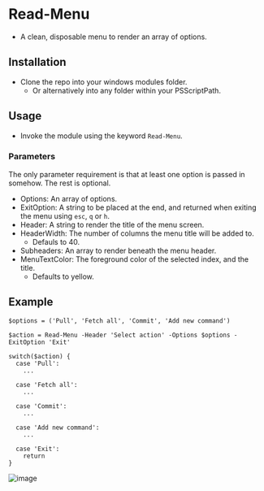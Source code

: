 # Read-Menu

- A clean, disposable menu to render an array of options.

## Installation

- Clone the repo into your windows modules folder.
  - Or alternatively into any folder within your PSScriptPath.

## Usage

- Invoke the module using the keyword `Read-Menu`.

### Parameters

The only parameter requirement is that at least one option is passed in somehow. The rest is optional.

- Options: An array of options.
- ExitOption: A string to be placed at the end, and returned when exiting the menu using `esc`, `q` or `h`.
- Header: A string to render the title of the menu screen.
- HeaderWidth: The number of columns the menu title will be added to.
  - Defauls to 40.
- Subheaders: An array to render beneath the menu header.
- MenuTextColor: The foreground color of the selected index, and the title.
  - Defaults to yellow.

## Example
```console
$options = ('Pull', 'Fetch all', 'Commit', 'Add new command')

$action = Read-Menu -Header 'Select action' -Options $options -ExitOption 'Exit'

switch($action) {
  case 'Pull':
    ...

  case 'Fetch all':
    ...

  case 'Commit':
    ...

  case 'Add new command':
    ...

  case 'Exit':
    return
}
```
![image](https://github.com/user-attachments/assets/7731cb6d-accf-46b5-970a-5a276b89cc37)
